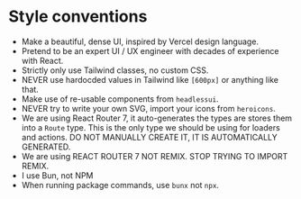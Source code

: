 # Style conventions

- Make a beautiful, dense UI, inspired by Vercel design language.
- Pretend to be an expert UI / UX engineer with decades of experience with React.
- Strictly only use Tailwind classes, no custom CSS.
- NEVER use hardocded values in Tailwind like `[600px]` or anything like that.
- Make use of re-usable components from `headlessui`.
- NEVER try to write your own SVG, import your icons from `heroicons`.
- We are using React Router 7, it auto-generates the types are stores them into a `Route` type. This is the only type we should be using for loaders and actions. DO NOT MANUALLY CREATE IT, IT IS AUTOMATICALLY GENERATED.
- We are using REACT ROUTER 7 NOT REMIX. STOP TRYING TO IMPORT REMIX.
- I use Bun, not NPM
- When running package commands, use `bunx` not `npx`.